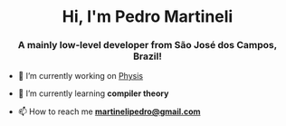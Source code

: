 <h1 align="center">Hi, I'm Pedro Martineli</h1>
<h3 align="center">A mainly low-level developer from São José dos Campos, Brazil!</h3>

- 🔭 I’m currently working on [Physis](https://github.com/martinelipedro/physis)

- 🌱 I’m currently learning **compiler theory**

- 📫 How to reach me **martinelipedro@gmail.com**
